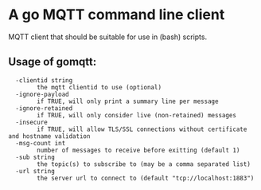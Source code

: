 # A go MQTT command line client

MQTT client that should be suitable for use in (bash) scripts.

## Usage of gomqtt:
      -clientid string
            the mqtt clientid to use (optional)
      -ignore-payload
            if TRUE, will only print a summary line per message
      -ignore-retained
            if TRUE, will only consider live (non-retained) messages
      -insecure
            if TRUE, will allow TLS/SSL connections without certificate and hostname validation
      -msg-count int
            number of messages to receive before exitting (default 1)
      -sub string
            the topic(s) to subscribe to (may be a comma separated list)
      -url string
            the server url to connect to (default "tcp://localhost:1883")
